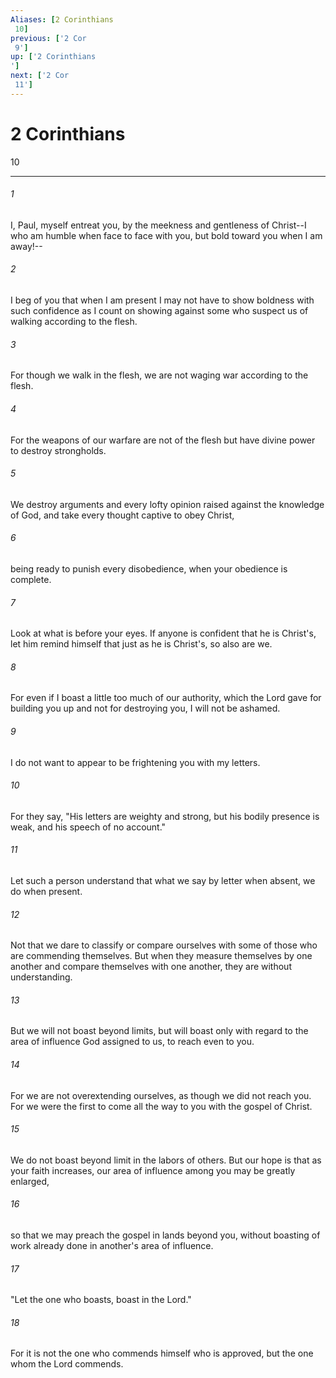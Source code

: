 ```yaml
---
Aliases: [2 Corinthians 10]
previous: ['2 Cor 9']
up: ['2 Corinthians']
next: ['2 Cor 11']
---
```

# 2 Corinthians 10

***
 

###### 1 
I, Paul, myself entreat you, by the meekness and gentleness of Christ--I who am humble when face to face with you, but bold toward you when I am away!--  

###### 2 
I beg of you that when I am present I may not have to show boldness with such confidence as I count on showing against some who suspect us of walking according to the flesh.  

###### 3 
For though we walk in the flesh, we are not waging war according to the flesh.  

###### 4 
For the weapons of our warfare are not of the flesh but have divine power to destroy strongholds.  

###### 5 
We destroy arguments and every lofty opinion raised against the knowledge of God, and take every thought captive to obey Christ,  

###### 6 
being ready to punish every disobedience, when your obedience is complete.  

###### 7 
Look at what is before your eyes. If anyone is confident that he is Christ's, let him remind himself that just as he is Christ's, so also are we.  

###### 8 
For even if I boast a little too much of our authority, which the Lord gave for building you up and not for destroying you, I will not be ashamed.  

###### 9 
I do not want to appear to be frightening you with my letters.  

###### 10 
For they say, "His letters are weighty and strong, but his bodily presence is weak, and his speech of no account."  

###### 11 
Let such a person understand that what we say by letter when absent, we do when present.  

###### 12 
Not that we dare to classify or compare ourselves with some of those who are commending themselves. But when they measure themselves by one another and compare themselves with one another, they are without understanding.  

###### 13 
But we will not boast beyond limits, but will boast only with regard to the area of influence God assigned to us, to reach even to you.  

###### 14 
For we are not overextending ourselves, as though we did not reach you. For we were the first to come all the way to you with the gospel of Christ.  

###### 15 
We do not boast beyond limit in the labors of others. But our hope is that as your faith increases, our area of influence among you may be greatly enlarged,  

###### 16 
so that we may preach the gospel in lands beyond you, without boasting of work already done in another's area of influence.  

###### 17 
"Let the one who boasts, boast in the Lord."  

###### 18 
For it is not the one who commends himself who is approved, but the one whom the Lord commends.

